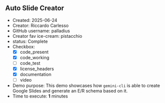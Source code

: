 ## Auto Slide Creator

* Created: 2025-06-24
* Creator: Riccardo Carlesso
* GitHub username: palladius
* Creator fav ice-cream: pistacchio
* status: Complete
* Checkbox:
    * [X] code_present
    * [X] code_working
    * [ ] code_test
    * [X] license_headers
    * [X] documentation
    * [ ] video
* Demo purpose: This demo showcases how `gemini-cli` is able to create Google Slides and generate an E/R schema based on it.
* Time to execute: **1** minutes